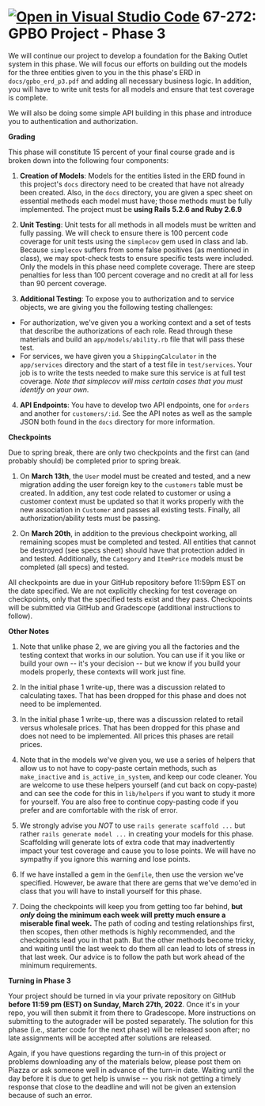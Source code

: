 [![Open in Visual Studio Code](https://classroom.github.com/assets/open-in-vscode-f059dc9a6f8d3a56e377f745f24479a46679e63a5d9fe6f495e02850cd0d8118.svg)](https://classroom.github.com/online_ide?assignment_repo_id=7181745&assignment_repo_type=AssignmentRepo)
67-272: GPBO Project - Phase 3
===
We will continue our project to develop a foundation for the Baking Outlet system in this phase. We will focus our efforts on building out the models for the three entities given to you in the this phase's ERD in `docs/gpbo_erd_p3.pdf` and adding all necessary business logic. In addition, you will have to write unit tests for all models and ensure that test coverage is complete. 

We will also be doing some simple API building in this phase and introduce you to authentication and authorization.

**Grading**

This phase will constitute 15 percent of your final course grade and is broken down into the following four components:


1. **Creation of Models**: Models for the entities listed in the ERD found in this project's `docs` directory need to be created that have not already been created. Also, in the `docs` directory, you are given a spec sheet on essential methods each model must have; those methods must be fully implemented. The project must be **using Rails 5.2.6 and Ruby 2.6.9**

2. **Unit Testing**: Unit tests for all methods in all models must be written and fully passing. We will check to ensure there is 100 percent code coverage for unit tests using the `simplecov` gem used in class and lab. Because `simplecov` suffers from some false positives (as mentioned in class), we may spot-check tests to ensure specific tests were included. Only the models in this phase need complete coverage. There are steep penalties for less than 100 percent coverage and no credit at all for less than 90 percent coverage. 

3. **Additional Testing**: To expose you to authorization and to service objects, we are giving you the following testing challenges: 
  - For authorization, we've given you a working context and a set of tests that describe the authorizations of each role.  Read through these materials and build an `app/models/ability.rb` file that will pass these test. 
  - For services, we have given you a `ShippingCalculator` in the `app/services` directory and the start of a test file in `test/services`.  Your job is to write the tests needed to make sure this service is at full test coverage. _Note that simplecov will miss certain cases that you must identify on your own._

4. **API Endpoints**: You have to develop two API endpoints, one for `orders` and another for `customers/:id`.  See the API notes as well as the sample JSON both found in the `docs` directory for more information.

**Checkpoints**

Due to spring break, there are only two checkpoints and the first can (and probably should) be completed prior to spring break.

1. On **March 13th**, the `User` model must be created and tested, and a new migration adding the user foreign key to the `customers` table must be created. In addition, any test code related to customer or using a customer context must be updated so that it works properly with the new association in `Customer` and passes all existing tests. Finally, all authorization/ability tests must be passing. 

2. On **March 20th**, in addition to the previous checkpoint working, all remaining scopes must be completed and tested. All entities that cannot be destroyed (see specs sheet) should have that protection added in and tested.  Additionally, the `Category` and `ItemPrice` models must be completed (all specs) and tested.


All checkpoints are due in your GitHub repository before 11:59pm EST on the date specified.  We are not explicitly checking for test coverage on checkpoints, only that the specified tests exist and they pass.  Checkpoints will be submitted via GitHub and Gradescope (additional instructions to follow).

**Other Notes**

1. Note that unlike phase 2, we are giving you all the factories and the testing context that works in our solution.  You can use if it you like or build your own -- it's your decision -- but we know if you build your models properly, these contexts will work just fine.

2. In the initial phase 1 write-up, there was a discussion related to calculating taxes.  That has been dropped for this phase and does not need to be implemented.

3. In the initial phase 1 write-up, there was a discussion related to retail versus wholesale prices.  That has been dropped for this phase and does not need to be implemented.  All prices this phases are retail prices.

4. Note that in the models we've given you, we use a series of helpers that allow us to not have to copy-paste certain methods, such as `make_inactive` and `is_active_in_system`, and keep our code cleaner.  You are welcome to use these helpers yourself (and cut back on copy-paste) and can see the code for this in `lib/helpers` if you want to study it more for yourself.  You are also free to continue copy-pasting code if you prefer and are comfortable with the risk of error.

5. We strongly advise you _NOT_ to use `rails generate scaffold ...` but rather `rails generate model ...` in creating your models for this phase. Scaffolding will generate lots of extra code that may inadvertently impact your test coverage and cause you to lose points. We will have no sympathy if you ignore this warning and lose points.

6. If we have installed a gem in the `Gemfile`, then use the version we've specified. However, be aware that there are gems that we've demo'ed in class that you will have to install yourself for this phase.

7. Doing the checkpoints will keep you from getting too far behind, **but _only_ doing the minimum each week will pretty much ensure a miserable final week.** The path of coding and testing relationships first, then scopes, then other methods is highly recommended, and the checkpoints lead you in that path. But the other methods become tricky, and waiting until the last week to do them all can lead to lots of stress in that last week. Our advice is to follow the path but work ahead of the minimum requirements.

**Turning in Phase 3**

Your project should be turned in via your private repository on GitHub **before 11:59 pm (EST) on Sunday, March 27th, 2022**. Once it's in your repo, you will then submit it from there to Gradescope. More instructions on submitting to the autograder will be posted separately. The solution for this phase (i.e., starter code for the next phase) will be released soon after; no late assignments will be accepted after solutions are released.

Again, if you have questions regarding the turn-in of this project or problems downloading any of the materials below, please post them on Piazza or ask someone well in advance of the turn-in date. Waiting until the day before it is due to get help is unwise -- you risk not getting a timely response that close to the deadline and will not be given an extension because of such an error.
